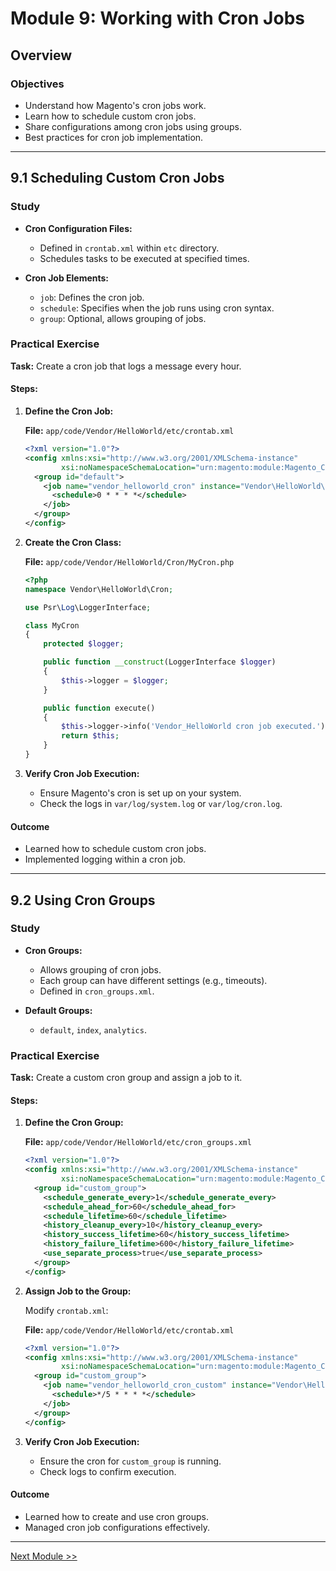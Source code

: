 # Module 9: Working with Cron Jobs

## Overview

### Objectives

- Understand how Magento's cron jobs work.
- Learn how to schedule custom cron jobs.
- Share configurations among cron jobs using groups.
- Best practices for cron job implementation.

---

## 9.1 Scheduling Custom Cron Jobs

### Study

- **Cron Configuration Files:**

  - Defined in `crontab.xml` within `etc` directory.
  - Schedules tasks to be executed at specified times.

- **Cron Job Elements:**

  - `job`: Defines the cron job.
  - `schedule`: Specifies when the job runs using cron syntax.
  - `group`: Optional, allows grouping of jobs.

### Practical Exercise

**Task:** Create a cron job that logs a message every hour.

#### Steps:

1. **Define the Cron Job:**

   **File:** `app/code/Vendor/HelloWorld/etc/crontab.xml`

   ```xml
   <?xml version="1.0"?>
   <config xmlns:xsi="http://www.w3.org/2001/XMLSchema-instance"
           xsi:noNamespaceSchemaLocation="urn:magento:module:Magento_Cron:etc/crontab.xsd">
     <group id="default">
       <job name="vendor_helloworld_cron" instance="Vendor\HelloWorld\Cron\MyCron" method="execute">
         <schedule>0 * * * *</schedule>
       </job>
     </group>
   </config>
   ```

2. **Create the Cron Class:**

   **File:** `app/code/Vendor/HelloWorld/Cron/MyCron.php`

   ```php
   <?php
   namespace Vendor\HelloWorld\Cron;

   use Psr\Log\LoggerInterface;

   class MyCron
   {
       protected $logger;

       public function __construct(LoggerInterface $logger)
       {
           $this->logger = $logger;
       }

       public function execute()
       {
           $this->logger->info('Vendor_HelloWorld cron job executed.');
           return $this;
       }
   }
   ```

3. **Verify Cron Job Execution:**

   - Ensure Magento's cron is set up on your system.
   - Check the logs in `var/log/system.log` or `var/log/cron.log`.

#### Outcome

- Learned how to schedule custom cron jobs.
- Implemented logging within a cron job.

---

## 9.2 Using Cron Groups

### Study

- **Cron Groups:**

  - Allows grouping of cron jobs.
  - Each group can have different settings (e.g., timeouts).
  - Defined in `cron_groups.xml`.

- **Default Groups:**

  - `default`, `index`, `analytics`.

### Practical Exercise

**Task:** Create a custom cron group and assign a job to it.

#### Steps:

1. **Define the Cron Group:**

   **File:** `app/code/Vendor/HelloWorld/etc/cron_groups.xml`

   ```xml
   <?xml version="1.0"?>
   <config xmlns:xsi="http://www.w3.org/2001/XMLSchema-instance"
           xsi:noNamespaceSchemaLocation="urn:magento:module:Magento_Cron:etc/cron_groups.xsd">
     <group id="custom_group">
       <schedule_generate_every>1</schedule_generate_every>
       <schedule_ahead_for>60</schedule_ahead_for>
       <schedule_lifetime>60</schedule_lifetime>
       <history_cleanup_every>10</history_cleanup_every>
       <history_success_lifetime>60</history_success_lifetime>
       <history_failure_lifetime>600</history_failure_lifetime>
       <use_separate_process>true</use_separate_process>
     </group>
   </config>
   ```

2. **Assign Job to the Group:**

   Modify `crontab.xml`:

   **File:** `app/code/Vendor/HelloWorld/etc/crontab.xml`

   ```xml
   <?xml version="1.0"?>
   <config xmlns:xsi="http://www.w3.org/2001/XMLSchema-instance"
           xsi:noNamespaceSchemaLocation="urn:magento:module:Magento_Cron:etc/crontab.xsd">
     <group id="custom_group">
       <job name="vendor_helloworld_cron_custom" instance="Vendor\HelloWorld\Cron\MyCron" method="execute">
         <schedule>*/5 * * * *</schedule>
       </job>
     </group>
   </config>
   ```

3. **Verify Cron Job Execution:**

   - Ensure the cron for `custom_group` is running.
   - Check logs to confirm execution.

#### Outcome

- Learned how to create and use cron groups.
- Managed cron job configurations effectively.

---

[Next Module >>](module10.md)